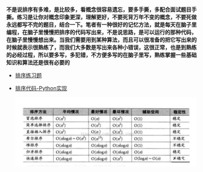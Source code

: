**不是说排序有多难，是比较多，看概念很容易遗忘，要多手撕，多配合面试题目手撕。练习是让你对概念印象更深，理解更好，不要死背万年不变的概念，不要死做永远都写不完的题目，结合一下。笔者有一种很好的记忆方法，就是每天在脑子里编程，在脑子里慢慢把排序的代码写出来，不是说思路，是可以运行的那种代码，在脑子里慢慢想出来。当我们需要用到某种算法，而且可以很准备的把它写出来的时候就表示很熟练了，而我们大多数是写出来各种小错误，这很正常，也是到熟练的必经过程，所以要多写，多犯错，不方便多写的在脑子里写，熟练掌握一些基础知识和算法还是很有必要的**

* [排序练习题](排序练习题.md)

* [排序代码-Python实现](排序算法.md)

  ![排序算法时间效率对比图](../pics/排序算法时间效率对比图.jpg)

